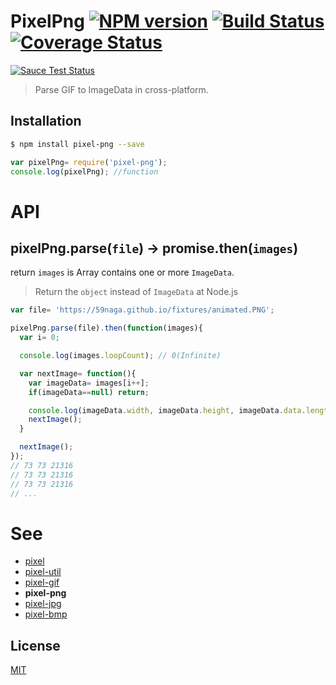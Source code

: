 # PixelPng [![NPM version][npm-image]][npm] [![Build Status][travis-image]][travis] [![Coverage Status][coveralls-image]][coveralls]

[![Sauce Test Status][sauce-image]][sauce]

> Parse GIF to ImageData in cross-platform.

## Installation
```bash
$ npm install pixel-png --save
```
```js
var pixelPng= require('pixel-png');
console.log(pixelPng); //function
```

# API

## pixelPng.parse(`file`) -> promise.then(`images`)

return `images` is Array contains one or more `ImageData`.
> Return the `object` instead of `ImageData` at Node.js

```js
var file= 'https://59naga.github.io/fixtures/animated.PNG';

pixelPng.parse(file).then(function(images){
  var i= 0;

  console.log(images.loopCount); // 0(Infinite)

  var nextImage= function(){
    var imageData= images[i++];
    if(imageData==null) return;

    console.log(imageData.width, imageData.height, imageData.data.length);
    nextImage();
  }

  nextImage();
});
// 73 73 21316
// 73 73 21316
// 73 73 21316
// ...
```

# See
* [pixel](https://github.com/59naga/pixel/)
* [pixel-util](https://github.com/59naga/pixel-util/)
* [pixel-gif](https://github.com/59naga/pixel-gif-/)
* __pixel-png__
* [pixel-jpg](https://github.com/59naga/pixel-jpg/)
* [pixel-bmp](https://github.com/59naga/pixel-bmp/)

License
---
[MIT][License]

[License]: http://59naga.mit-license.org/

[sauce-image]: http://soysauce.berabou.me/u/59798/pixel-png.svg?large
[sauce]: https://saucelabs.com/u/59798
[npm-image]:https://img.shields.io/npm/v/pixel-png.svg?style=flat-square
[npm]: https://npmjs.org/package/pixel-png
[travis-image]: http://img.shields.io/travis/59naga/pixel-png.svg?style=flat-square
[travis]: https://travis-ci.org/59naga/pixel-png
[coveralls-image]: http://img.shields.io/coveralls/59naga/pixel-png.svg?style=flat-square
[coveralls]: https://coveralls.io/r/59naga/pixel-png?branch=master